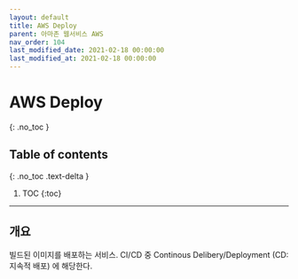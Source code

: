 ```yaml
---
layout: default
title: AWS Deploy
parent: 아마존 웹서비스 AWS
nav_order: 104
last_modified_date: 2021-02-18 00:00:00
last_modified_at: 2021-02-18 00:00:00
---
```


# AWS Deploy
{: .no_toc }

## Table of contents
{: .no_toc .text-delta }

1. TOC
{:toc}

---

## 개요

빌드된 이미지를 배포하는 서비스. CI/CD 중 Continous Delibery/Deployment (CD:지속적 배포) 에 해당한다.
